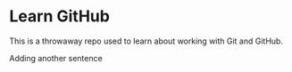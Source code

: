 # Learn GitHub
This is a throwaway repo used to learn about working with Git and GitHub.

Adding another sentence 
